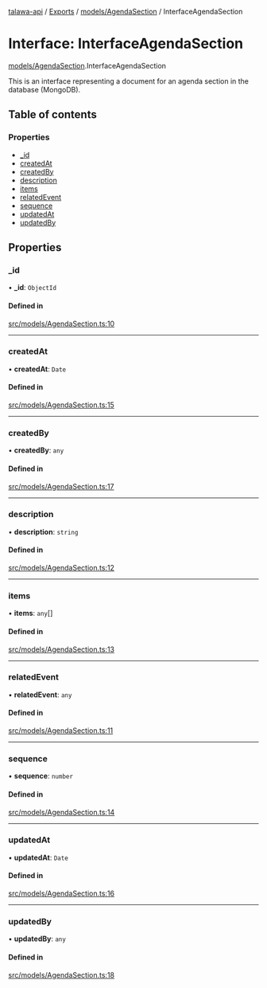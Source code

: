 [talawa-api](../README.md) / [Exports](../modules.md) / [models/AgendaSection](../modules/models_AgendaSection.md) / InterfaceAgendaSection

# Interface: InterfaceAgendaSection

[models/AgendaSection](../modules/models_AgendaSection.md).InterfaceAgendaSection

This is an interface representing a document for an agenda section in the database (MongoDB).

## Table of contents

### Properties

- [\_id](models_AgendaSection.InterfaceAgendaSection.md#_id)
- [createdAt](models_AgendaSection.InterfaceAgendaSection.md#createdat)
- [createdBy](models_AgendaSection.InterfaceAgendaSection.md#createdby)
- [description](models_AgendaSection.InterfaceAgendaSection.md#description)
- [items](models_AgendaSection.InterfaceAgendaSection.md#items)
- [relatedEvent](models_AgendaSection.InterfaceAgendaSection.md#relatedevent)
- [sequence](models_AgendaSection.InterfaceAgendaSection.md#sequence)
- [updatedAt](models_AgendaSection.InterfaceAgendaSection.md#updatedat)
- [updatedBy](models_AgendaSection.InterfaceAgendaSection.md#updatedby)

## Properties

### \_id

• **\_id**: `ObjectId`

#### Defined in

[src/models/AgendaSection.ts:10](https://github.com/PalisadoesFoundation/talawa-api/blob/c766886/src/models/AgendaSection.ts#L10)

___

### createdAt

• **createdAt**: `Date`

#### Defined in

[src/models/AgendaSection.ts:15](https://github.com/PalisadoesFoundation/talawa-api/blob/c766886/src/models/AgendaSection.ts#L15)

___

### createdBy

• **createdBy**: `any`

#### Defined in

[src/models/AgendaSection.ts:17](https://github.com/PalisadoesFoundation/talawa-api/blob/c766886/src/models/AgendaSection.ts#L17)

___

### description

• **description**: `string`

#### Defined in

[src/models/AgendaSection.ts:12](https://github.com/PalisadoesFoundation/talawa-api/blob/c766886/src/models/AgendaSection.ts#L12)

___

### items

• **items**: `any`[]

#### Defined in

[src/models/AgendaSection.ts:13](https://github.com/PalisadoesFoundation/talawa-api/blob/c766886/src/models/AgendaSection.ts#L13)

___

### relatedEvent

• **relatedEvent**: `any`

#### Defined in

[src/models/AgendaSection.ts:11](https://github.com/PalisadoesFoundation/talawa-api/blob/c766886/src/models/AgendaSection.ts#L11)

___

### sequence

• **sequence**: `number`

#### Defined in

[src/models/AgendaSection.ts:14](https://github.com/PalisadoesFoundation/talawa-api/blob/c766886/src/models/AgendaSection.ts#L14)

___

### updatedAt

• **updatedAt**: `Date`

#### Defined in

[src/models/AgendaSection.ts:16](https://github.com/PalisadoesFoundation/talawa-api/blob/c766886/src/models/AgendaSection.ts#L16)

___

### updatedBy

• **updatedBy**: `any`

#### Defined in

[src/models/AgendaSection.ts:18](https://github.com/PalisadoesFoundation/talawa-api/blob/c766886/src/models/AgendaSection.ts#L18)
